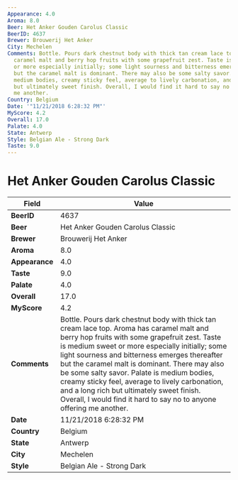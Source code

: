 ```yaml
---
Appearance: 4.0
Aroma: 8.0
Beer: Het Anker Gouden Carolus Classic
BeerID: 4637
Brewer: Brouwerij Het Anker
City: Mechelen
Comments: Bottle. Pours dark chestnut body with thick tan cream lace top. Aroma has
  caramel malt and berry hop fruits with some grapefruit zest. Taste is medium sweet
  or more especially initially; some light sourness and bitterness emerges thereafter
  but the caramel malt is dominant. There may also be some salty savor. Palate is
  medium bodies, creamy sticky feel, average to lively carbonation, and a long rich
  but ultimately sweet finish. Overall, I would find it hard to say no to anyone offering
  me another.
Country: Belgium
Date: '"11/21/2018 6:28:32 PM"'
MyScore: 4.2
Overall: 17.0
Palate: 4.0
State: Antwerp
Style: Belgian Ale - Strong Dark
Taste: 9.0
---
```


# Het Anker Gouden Carolus Classic

| Field         | Value |
|---------------|-------|
| **BeerID** | 4637 |
| **Beer** | Het Anker Gouden Carolus Classic |
| **Brewer** | Brouwerij Het Anker |
| **Aroma** | 8.0 |
| **Appearance** | 4.0 |
| **Taste** | 9.0 |
| **Palate** | 4.0 |
| **Overall** | 17.0 |
| **MyScore** | 4.2 |
| **Comments** | Bottle. Pours dark chestnut body with thick tan cream lace top. Aroma has caramel malt and berry hop fruits with some grapefruit zest. Taste is medium sweet or more especially initially; some light sourness and bitterness emerges thereafter but the caramel malt is dominant. There may also be some salty savor. Palate is medium bodies, creamy sticky feel, average to lively carbonation, and a long rich but ultimately sweet finish. Overall, I would find it hard to say no to anyone offering me another. |
| **Date** | 11/21/2018 6:28:32 PM |
| **Country** | Belgium |
| **State** | Antwerp |
| **City** | Mechelen |
| **Style** | Belgian Ale - Strong Dark |
